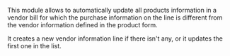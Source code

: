 This module allows to automatically update all products information in a
vendor bill for which the purchase information on the line is different
from the vendor information defined in the product form.

It creates a new vendor information line if there isn't any, or it
updates the first one in the list.
